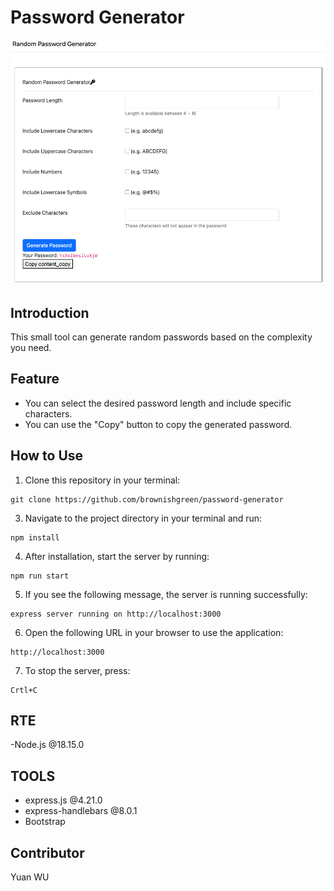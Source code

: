 # Password Generator
![封面截圖](/public/image/passwordGenerator.png)
## Introduction
This small tool can generate random passwords based on the complexity you need.
## Feature
- You can select the desired password length and include specific characters.
- You can use the "Copy" button to copy the generated password.
## How to Use
1. Clone this repository in your terminal:
```
git clone https://github.com/brownishgreen/password-generator
```
3. Navigate to the project directory in your terminal and run:
```
npm install
```
4. After installation, start the server by running:
```
npm run start
```
5. If you see the following message, the server is running successfully:
```
express server running on http://localhost:3000
```
6. Open the following URL in your browser to use the application:
```
http://localhost:3000
```
7. To stop the server, press:
```
Crtl+C
```
## RTE
-Node.js @18.15.0

## TOOLS
- express.js @4.21.0
- express-handlebars @8.0.1
- Bootstrap

## Contributor
Yuan WU

